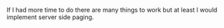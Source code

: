 If I had more time to do there are many things to work but at least I would implement server side paging.